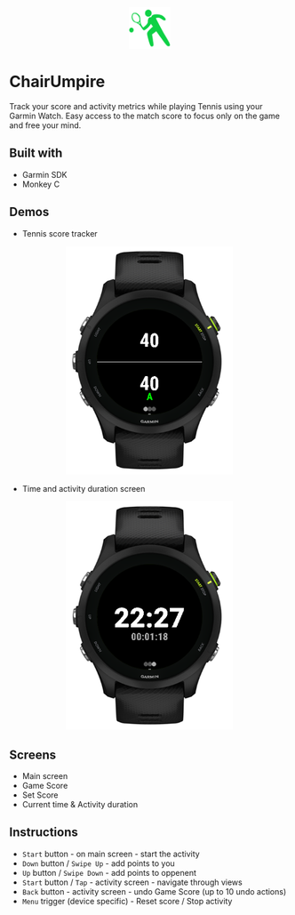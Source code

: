 <p align="center"><img src="/graphics/launcher_icon.png" width="75"></p>  

# ChairUmpire
Track your score and activity metrics while playing Tennis using your Garmin Watch. 
Easy access to the match score to focus only on the game and free your mind.

## Built with
* Garmin SDK
* Monkey C

## Demos
- Tennis score tracker
<p align="center"><img src="/ss/score.png" width="300"></p>

- Time and activity duration screen 
<p align="center"><img src="/ss/time.png" width="300"></p>

## Screens
- Main screen
- Game Score
- Set Score
- Current time & Activity duration

## Instructions
- `Start` button - on main screen - start the activity
- `Down` button / `Swipe Up` - add points to you
- `Up` button / `Swipe Down` - add points to oppenent
- `Start` button / `Tap` - activity screen - navigate through views
- `Back` button - activity screen - undo Game Score (up to 10 undo actions)
- `Menu` trigger (device specific) - Reset score / Stop activity
